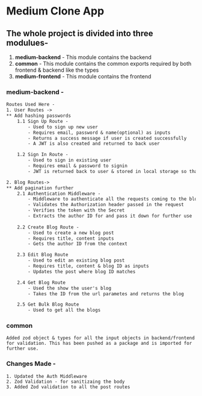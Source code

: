 # Medium Clone App

## The whole project is divided into three modulues-
1. **medium-backend** - This module contains the backend
2. **common** - This module contains the common exports required by both frontend & backend like the types
3. **medium-frontend** - This module contains the frontend



### medium-backend -
```txt
Routes Used Here -
1. User Routes ->
** Add hashing passwords
    1.1 Sign Up Route - 
        - Used to sign up new user
        - Requires email, password & name(optional) as inputs
        - Returns a success message if user is created successfully
        - A JWT is also created and returned to back user

    1.2 Sign In Route -
        - Used to sign in existing user
        - Requires email & password to signin
        - JWT is returned back to user & stored in local storage so that user can do rest of the operations

2. Blog Routes->
** Add pagination further
    2.1 Authentication Middleware -
        - Middleware to authenticate all the requests coming to the blog endpoint
        - Validates the Authorization header passed in the request
        - Verifies the token with the Secret
        - Extracts the author ID for and pass it down for further use
    
    2.2 Create Blog Route -
        - Used to create a new blog post
        - Requires title, content inputs
        - Gets the author ID from the context

    2.3 Edit Blog Route
        - Used to edit an existing blog post
        - Requires title, content & blog ID as inputs
        - Updates the post where blog ID matches 

    2.4 Get Blog Route
        - Used the show the user's blog
        - Takes the ID from the url parametes and returns the blog

    2.5 Get Bulk Blog Route
        - Used to get all the blogs 
```
### common
```
Added zod object & types for all the input objects in backend/frontend for validation. This has been pushed as a package and is imported for further use.   
```


### Changes Made -
```
1. Updated the Auth Middleware
2. Zod Validation - for sanitizaing the body
3. Added Zod validation to all the post routes
```